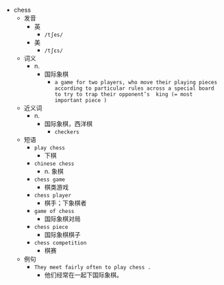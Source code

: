 - chess
  - 发音
    - 英
      - `/tʃes/`
    - 美
      - `/tʃɛs/`
  - 词义
    - n.
      - 国际象棋
        - `a game for two players, who move their playing pieces according to particular rules across a special board to try to trap their opponent’s  king (= most important piece ) `
  - 近义词
    - n.
      - 国际象棋，西洋棋
        - `checkers`
  - 短语
    - `play chess`
      - 下棋 
    - `chinese chess`
      - n. 象棋 
    - `chess game`
      - 棋类游戏 
    - `chess player`
      - 棋手；下象棋者 
    - `game of chess`
      - 国际象棋对局 
    - `chess piece`
      - 国际象棋棋子 
    - `chess competition`
      - 棋赛 
  - 例句
    - `They meet fairly often to play chess .`
      - 他们经常在一起下国际象棋。

